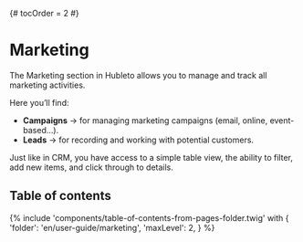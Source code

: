 {# tocOrder = 2 #}

# Marketing

The Marketing section in Hubleto allows you to manage and track all marketing activities.

Here you’ll find:

  * **Campaigns** → for managing marketing campaigns (email, online, event-based…).
  * **Leads** → for recording and working with potential customers.

Just like in CRM, you have access to a simple table view, the ability to filter, add new items, and click through to details.

## Table of contents

{% include 'components/table-of-contents-from-pages-folder.twig' with {
  'folder': 'en/user-guide/marketing',
  'maxLevel': 2,
} %}
